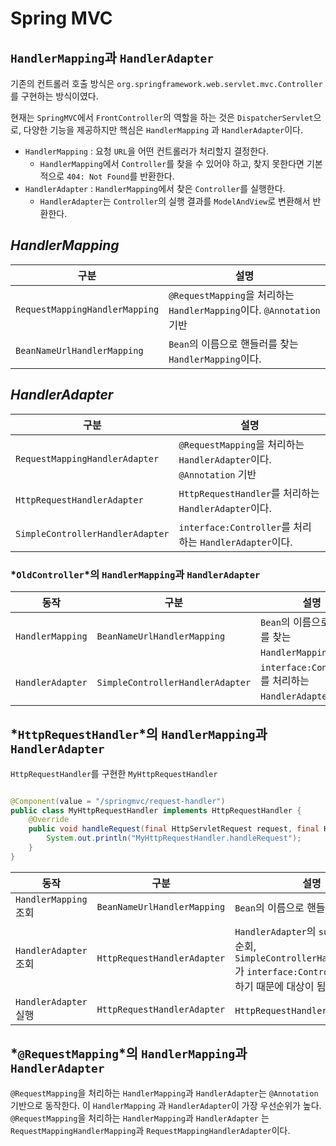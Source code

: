 # Spring MVC

## `HandlerMapping`과 `HandlerAdapter`

기존의 컨트롤러 호출 방식은 `org.springframework.web.servlet.mvc.Controller`를 구현하는 방식이였다.

현재는 `SpringMVC`에서 `FrontController`의 역할을 하는 것은 `DispatcherServlet`으로, 다양한 기능을 제공하지만 핵심은 `HandlerMapping`
과 `HandlerAdapter`이다.

- `HandlerMapping` : 요청 `URL`을 어떤 컨트롤러가 처리할지 결정한다.
    - `HandlerMapping`에서 `Controller`를 찾을 수 있어야 하고, 찾지 못한다면 기본적으로 `404: Not Found`를 반환한다.
- `HandlerAdapter` : `HandlerMapping`에서 찾은 `Controller`를 실행한다.
    - `HandlerAdapter`는 `Controller`의 실행 결과를 `ModelAndView`로 변환해서 반환한다.

## *HandlerMapping*

| 구분                             | 설명                                                           |
|--------------------------------|--------------------------------------------------------------|
| `RequestMappingHandlerMapping` | `@RequestMapping`을 처리하는 `HandlerMapping`이다. `@Annotation` 기반 |
| `BeanNameUrlHandlerMapping`    | `Bean`의 이름으로 핸들러를 찾는 `HandlerMapping`이다.                     |

## *HandlerAdapter*

| 구분                               | 설명                                                           |
|----------------------------------|--------------------------------------------------------------|
| `RequestMappingHandlerAdapter`   | `@RequestMapping`을 처리하는 `HandlerAdapter`이다. `@Annotation` 기반 |
| `HttpRequestHandlerAdapter`      | `HttpRequestHandler`를 처리하는 `HandlerAdapter`이다.               |
| `SimpleControllerHandlerAdapter` | `interface:Controller`를 처리하는 `HandlerAdapter`이다.             |

### *`OldController`*의 `HandlerMapping`과 `HandlerAdapter`

| 동작               | 구분                               | 설명                                               |
|------------------|----------------------------------|--------------------------------------------------|
| `HandlerMapping` | `BeanNameUrlHandlerMapping`      | `Bean`의 이름으로 핸들러를 찾는 `HandlerMapping`이다.         |
| `HandlerAdapter` | `SimpleControllerHandlerAdapter` | `interface:Controller`를 처리하는 `HandlerAdapter`이다. |

## *`HttpRequestHandler`*의 `HandlerMapping`과 `HandlerAdapter`

`HttpRequestHandler`를 구현한 `MyHttpRequestHandler`

```java

@Component(value = "/springmvc/request-handler")
public class MyHttpRequestHandler implements HttpRequestHandler {
    @Override
    public void handleRequest(final HttpServletRequest request, final HttpServletResponse response) throws ServletException, IOException {
        System.out.println("MyHttpRequestHandler.handleRequest");
    }
}
```

| 동작                  | 구분                          | 설명                                                                                                           |
|---------------------|-----------------------------|--------------------------------------------------------------------------------------------------------------|
| `HandlerMapping` 조회 | `BeanNameUrlHandlerMapping` | `Bean`의 이름으로 핸들러를 찾는다.                                                                                       |
| `HandlerAdapter` 조회 | `HttpRequestHandlerAdapter` | `HandlerAdapter`의 `supports()`를 순회, `SimpleControllerHandlerAdapter`가 `interface:Controller`를 지원하기 때문에 대상이 됨 |
| `HandlerAdapter` 실행 | `HttpRequestHandlerAdapter` | `HttpRequestHandler`를 실행한다.                                                                                  |

## *`@RequestMapping`*의 `HandlerMapping`과 `HandlerAdapter`

`@RequestMapping`을 처리하는 `HandlerMapping`과 `HandlerAdapter`는 `@Annotation` 기반으로 동작한다. 이 `HandlerMapping`
과 `HandlerAdapter`이 가장 우선순위가 높다. `@RequestMapping`을 처리하는 `HandlerMapping`과 `HandlerAdapter`
는 `RequestMappingHandlerMapping`과 `RequestMappingHandlerAdapter`이다.
